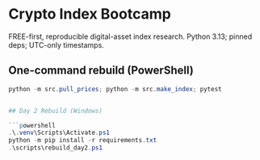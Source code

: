 ﻿# Crypto Index Bootcamp
FREE-first, reproducible digital-asset index research. Python 3.13; pinned deps; UTC-only timestamps.

## One-command rebuild (PowerShell)
```powershell
python -m src.pull_prices; python -m src.make_index; pytest


## Day 2 Rebuild (Windows)

```powershell
.\.venv\Scripts\Activate.ps1
python -m pip install -r requirements.txt
.\scripts\rebuild_day2.ps1
